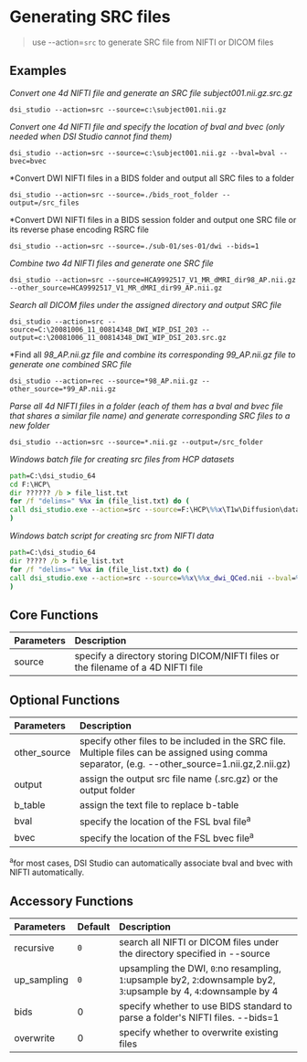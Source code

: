 # Generating SRC files

> use --action=`src` to generate SRC file from NIFTI or DICOM files

## Examples

*Convert one 4d NIFTI file and generate an SRC file subject001.nii.gz.src.gz*

```
dsi_studio --action=src --source=c:\subject001.nii.gz
```

*Convert one 4d NIFTI file and specify the location of bval and bvec (only needed when DSI Studio cannot find them)*

```
dsi_studio --action=src --source=c:\subject001.nii.gz --bval=bval --bvec=bvec
```

*Convert DWI NIFTI files in a BIDS folder and output all SRC files to a folder

```
dsi_studio --action=src --source=./bids_root_folder --output=/src_files
```

*Convert DWI NIFTI files in a BIDS session folder and output one SRC file or its reverse phase encoding RSRC file

```
dsi_studio --action=src --source=./sub-01/ses-01/dwi --bids=1
```


*Combine two 4d NIFTI files and generate one SRC file*

```
dsi_studio --action=src --source=HCA9992517_V1_MR_dMRI_dir98_AP.nii.gz --other_source=HCA9992517_V1_MR_dMRI_dir99_AP.nii.gz
```

*Search all DICOM files under the assigned directory and output SRC file*

```
dsi_studio --action=src --source=C:\20081006_11_00814348_DWI_WIP_DSI_203 --output=c:\20081006_11_00814348_DWI_WIP_DSI_203.src.gz
```

*Find all *98_AP.nii.gz file and combine its corresponding 99_AP.nii.gz file to generate one combined SRC file*

```
dsi_studio --action=rec --source=*98_AP.nii.gz --other_source=*99_AP.nii.gz
```

*Parse all 4d NIFTI files in a folder (each of them has a bval and bvec file that shares a similar file name) and generate corresponding SRC files to a new folder*

```
dsi_studio --action=src --source=*.nii.gz --output=/src_folder
```

*Windows batch file for creating src files from HCP datasets*

```bat
path=C:\dsi_studio_64
cd F:\HCP\
dir ?????? /b > file_list.txt
for /f "delims=" %%x in (file_list.txt) do (
call dsi_studio.exe --action=src --source=F:\HCP\%%x\T1w\Diffusion\data.nii.gz --output=F:\%%x.src.gz > F:\%%x.txt
)
```

*Windows batch script for creating src from NIFTI data*

```bat
path=C:\dsi_studio_64
dir ????? /b > file_list.txt
for /f "delims=" %%x in (file_list.txt) do (
call dsi_studio.exe --action=src --source=%%x\%%x_dwi_QCed.nii --bval=%%x\%%x_QC.bval --bvec=%%x\%%x_QC.bvec --output=%%x.src.gz
)
```

## Core Functions

| Parameters            | Description                                                                 |
|:-----------------|:------------------------------------------------------------------------------|
| source | specify a directory storing DICOM/NIFTI files or the filename of a 4D NIFTI file |


## Optional Functions

| Parameters            | Description                                                                 |
|:-----------------|:------------------------------------------------------------------------------|
| other_source | specify other files to be included in the SRC file. Multiple files can be assigned using comma separator, (e.g. --other_source=1.nii.gz,2.nii.gz) |
| output | assign the output src file name (.src.gz) or the output folder |
| b_table | assign the text file to replace b-table |
| bval | specify the location of the FSL bval file<sup>a</sup> |
| bvec | specify the location of the FSL bvec file<sup>a</sup> |



<sup>a</sup>for most cases, DSI Studio can automatically associate bval and bvec with NIFTI automatically.

## Accessory Functions

| Parameters            | Default | Description                                                                 |
|:-----------------|:--------|:------------------------------------------------------------------------------|
| recursive | `0` | search all NIFTI or DICOM files under the directory specified in --source |
| up_sampling | `0` | upsampling the DWI, `0`:no resampling, `1`:upsample by2, `2`:downsample by2, `3`:upsample by 4, `4`:downsample by 4 |
| bids | 0 | specify whether to use BIDS standard to parse a folder's NIFTI files. --bids=1 |
| overwrite | 0 | specify whether to overwrite existing files |

    
